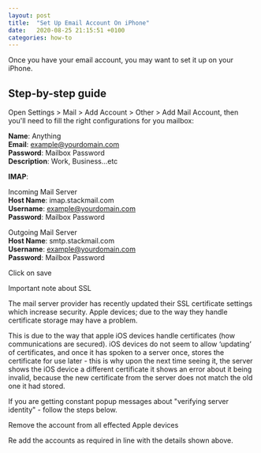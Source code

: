 ```yaml
---
layout: post
title:  "Set Up Email Account On iPhone"
date:   2020-08-25 21:15:51 +0100
categories: how-to
---
```

Once you have your email account, you may want to set it up on your iPhone.

Step-by-step guide
------------------

Open Settings > Mail > Add Account > Other > Add Mail Account, then you'll need to fill the right configurations for you mailbox:

**Name**: Anything  
**Email**: [example@yourdomain.com](mailto:example@yourdomain.com)  
**Password**: Mailbox Password  
**Description**: Work, Business...etc

**IMAP**:

Incoming Mail Server  
**Host Name**: imap.stackmail.com  
**Username**: example@yourdomain.com  
**Password**: Mailbox Password

Outgoing Mail Server  
**Host Name**: smtp.stackmail.com  
**Username**: example@yourdomain.com  
**Password**: Mailbox Password

Click on save

Important note about SSL

The mail server provider has recently updated their SSL certificate settings which increase security. Apple devices; due to the way they handle certificate storage may have a problem.

This is due to the way that apple iOS devices handle certificates (how communications are secured). iOS devices do not seem to allow ‘updating’ of certificates, and once it has spoken to a server once, stores the certificate for use later - this is why upon the next time seeing it, the server shows the iOS device a different certificate it shows an error about it being invalid, because the new certificate from the server does not match the old one it had stored.

If you are getting constant popup messages about "verifying server identity" - follow the steps below.

Remove the account from all effected Apple devices

Re add the accounts as required in line with the details shown above.